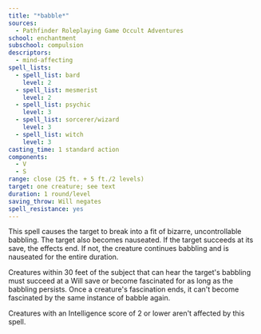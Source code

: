 ```yaml
---
title: "*babble*"
sources:
  - Pathfinder Roleplaying Game Occult Adventures
school: enchantment
subschool: compulsion
descriptors:
  - mind-affecting
spell_lists:
  - spell_list: bard
    level: 2
  - spell_list: mesmerist
    level: 2
  - spell_list: psychic
    level: 3
  - spell_list: sorcerer/wizard
    level: 3
  - spell_list: witch
    level: 3
casting_time: 1 standard action
components:
  - V
  - S
range: close (25 ft. + 5 ft./2 levels)
target: one creature; see text
duration: 1 round/level
saving_throw: Will negates
spell_resistance: yes
---
```


This spell causes the target to break into a fit of bizarre, uncontrollable babbling. The target also becomes nauseated. If the target succeeds at its save, the effects end. If not, the creature continues babbling and is nauseated for the entire duration.

Creatures within 30 feet of the subject that can hear the target's babbling must succeed at a Will save or become fascinated for as long as the babbling persists. Once a creature's fascination ends, it can't become fascinated by the same instance of babble again.

Creatures with an Intelligence score of 2 or lower aren't affected by this spell.
